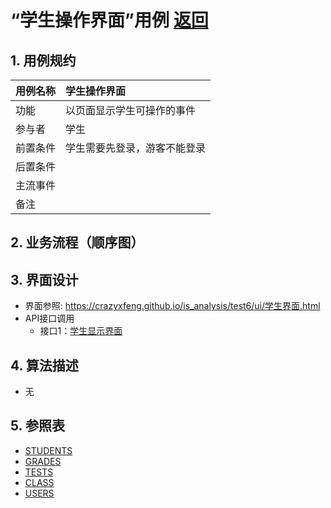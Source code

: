 

# “学生操作界面”用例 [返回](../README.md)
## 1. 用例规约

|用例名称|学生操作界面|
|-------|:-------------|
|功能|以页面显示学生可操作的事件|
|参与者|学生|
|前置条件|学生需要先登录，游客不能登录|
|后置条件| |
|主流事件| |
|备注| |

## 2. 业务流程（顺序图） 

## 3. 界面设计
- 界面参照: https://crazyxfeng.github.io/is_analysis/test6/ui/学生界面.html
- API接口调用
    - 接口1：[学生显示界面](../接口/studentInfo.md) 

## 4. 算法描述

- 无
    
## 5. 参照表

- [STUDENTS](../数据库设计.md/#STUDENTS)
- [GRADES](../数据库设计.md/#GRADES)
- [TESTS](../数据库设计.md/#TESTS)
- [CLASS](../数据库设计.md/#TESTS)
- [USERS](../数据库设计.md/#TESTS)


